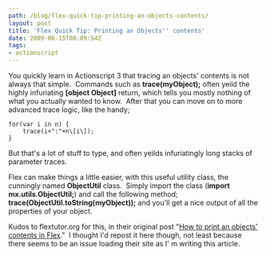 ```yaml
---
path: /blog/flex-quick-tip-printing-an-objects-contents/
layout: post
title: 'Flex Quick Tip: Printing an Objects'' contents'
date: 2009-06-15T08:09:54Z
tags:
- actionscript
---
```


You quickly learn in Actionscript 3 that tracing an objects' contents is not always that simple.  Commands such as **trace(myObject);** often yeild the highly infuriating **\[object Object\]** return, which tells you mostly nothing of what you actually wanted to know.  After that you can move on to more advanced trace logic, like the handy;

    for(var i in n) {
        trace(i+":"+n\[i\]);
    }

But that's a lot of stuff to type, and often yeilds infuriatingly long stacks of parameter traces.

Flex can make things a little easier, with this useful utility class, the cunningly named **ObjectUtil** class.  Simply import the class (**import mx.utils.ObjectUtil;**) and call the following method; **trace(ObjectUtil.toString(myObject));** and you'll get a nice output of all the properties of your object.

Kudos to flextutor.org for this, in their original post "[How to print an objects' contents in Flex](http://www.flextutor.org/flex-tips-suggestions/how-to-print-an-object-content-in-flex/)."  I thought I'd repost it here though, not least because there seems to be an issue loading their site as I' m writing this article.